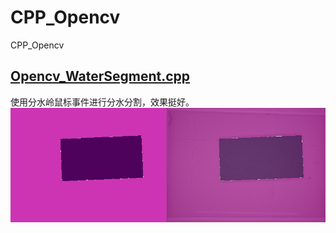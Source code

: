 # CPP_Opencv
CPP_Opencv
## [Opencv_WaterSegment.cpp](https://github.com/DJdongbudong/CPP_Opencv/blob/master/Opencv_WaterSegment.cpp)
使用分水岭鼠标事件进行分水分割，效果挺好。
![Image](https://github.com/DJdongbudong/CPP_Opencv/blob/master/%E5%88%86%E6%B0%B4%E5%B2%AD%E5%88%86%E5%89%B2%E5%9B%BE%E7%89%87.jpg)
